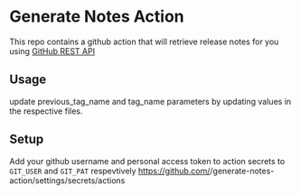 # Generate Notes Action
This repo contains a github action that will retrieve release notes for you using [GitHub REST API](https://docs.github.com/en/rest/reference/releases#generate-release-notes-content-for-a-release)

## Usage
update previous_tag_name and tag_name parameters by updating values in the respective files.

## Setup
Add your github username and personal access token to action secrets to `GIT_USER` and `GIT_PAT` respevtively 
https://github.com/<your-username>/generate-notes-action/settings/secrets/actions